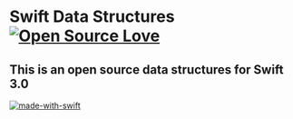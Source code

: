 # Swift Data Structures [![Open Source Love](https://badges.frapsoft.com/os/v1/open-source.svg?v=102)](https://github.com/JustABlaze)

## This is an open source data structures for Swift 3.0

[![made-with-swift](http://forthebadge.com/images/badges/made-with-swift.svg)](https://swift.org/)
